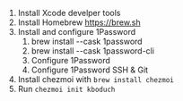 1. Install Xcode develper tools 
2. Install Homebrew https://brew.sh
3. Install and configure 1Password
    1. brew install --cask 1password
    2. brew install --cask 1password-cli
    3. Configure 1Password
    4. Configure 1Password SSH & Git
4. Install chezmoi with `brew install chezmoi`
5. Run `chezmoi init kboduch`
